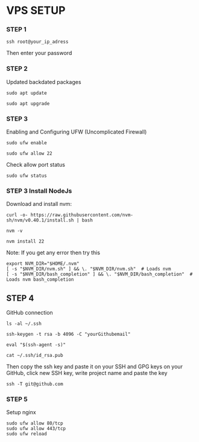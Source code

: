 # VPS SETUP

### STEP 1

<pre><code id="example-code">ssh root@your_ip_adress</code></pre>

Then enter your password

### STEP 2

Updated backdated packages

<pre><code id="example-code">sudo apt update</code></pre>
<pre><code id="example-code">sudo apt upgrade</code></pre>

### STEP 3

Enabling and Configuring UFW (Uncomplicated Firewall)

<pre><code id="example-code">sudo ufw enable</code></pre>
<pre><code id="example-code">sudo ufw allow 22</code></pre>

Check allow port status

<pre><code id="example-code">sudo ufw status</code></pre>

### STEP 3 Install NodeJs

Download and install nvm:

<pre><code id="example-code">curl -o- https://raw.githubusercontent.com/nvm-sh/nvm/v0.40.1/install.sh | bash</code></pre>
<pre><code id="example-code">nvm -v</code></pre>
<pre><code id="example-code">nvm install 22</code></pre>

Note: If you get any error then  try this

<pre><code id="example-code">export NVM_DIR="$HOME/.nvm"
[ -s "$NVM_DIR/nvm.sh" ] && \. "$NVM_DIR/nvm.sh"  # Loads nvm
[ -s "$NVM_DIR/bash_completion" ] && \. "$NVM_DIR/bash_completion"  # Loads nvm bash_completion
</code></pre>



## STEP 4

GitHub connection

<pre><code id="example-code">ls -al ~/.ssh</code></pre>
<pre><code id="example-code">ssh-keygen -t rsa -b 4096 -C "yourGithubemail"</code></pre>
<pre><code id="example-code">eval "$(ssh-agent -s)"</code></pre>
<pre><code id="example-code">cat ~/.ssh/id_rsa.pub</code></pre>

Then copy the ssh key and paste it on your SSH and GPG keys on your GitHub, click new SSH key, write project name and paste the key

<pre><code id="example-code">ssh -T git@github.com</code></pre>

### STEP 5

Setup nginx

<pre><code id="example-code">sudo ufw allow 80/tcp
sudo ufw allow 443/tcp
sudo ufw reload</code></pre>
